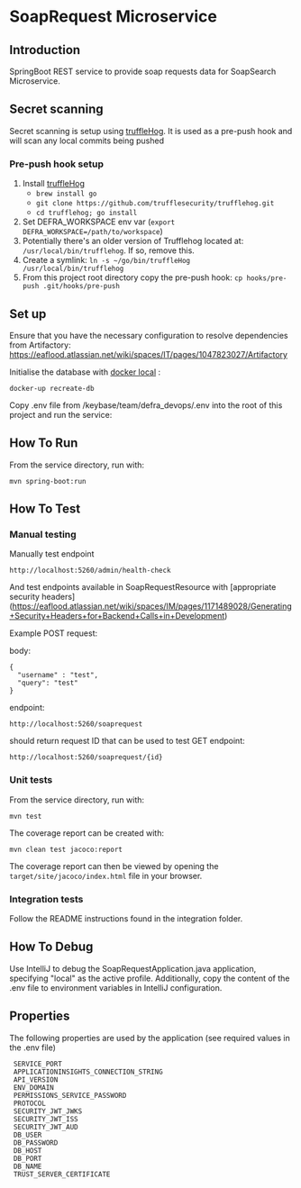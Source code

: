 # SoapRequest Microservice

## Introduction

SpringBoot REST service to provide soap requests data for SoapSearch Microservice.

## Secret scanning
Secret scanning is setup using [truffleHog](https://github.com/trufflesecurity/truffleHog).
It is used as a pre-push hook and will scan any local commits being pushed

### Pre-push hook setup
1. Install [truffleHog](https://github.com/trufflesecurity/truffleHog)
    - `brew install go`
    - `git clone https://github.com/trufflesecurity/trufflehog.git`
    - `cd trufflehog; go install`
2. Set DEFRA_WORKSPACE env var (`export DEFRA_WORKSPACE=/path/to/workspace`)
3. Potentially there's an older version of Trufflehog located at: `/usr/local/bin/trufflehog`. If so, remove this.
4. Create a symlink: `ln -s ~/go/bin/truffleHog /usr/local/bin/trufflehog`
5. From this project root directory copy the pre-push hook: `cp hooks/pre-push .git/hooks/pre-push`

## Set up

Ensure that you have the necessary configuration to resolve dependencies from Artifactory: https://eaflood.atlassian.net/wiki/spaces/IT/pages/1047823027/Artifactory

Initialise the database with [docker local](https://eaflood.atlassian.net/wiki/spaces/IM/pages/1089274631/Run+Services+with+Local+Docker) :

    docker-up recreate-db

Copy .env file from /keybase/team/defra_devops/.env into the root of this project and run the service:

## How To Run

From the service directory, run with:

    mvn spring-boot:run

## How To Test

### Manual testing

Manually test endpoint

    http://localhost:5260/admin/health-check

And test endpoints available in SoapRequestResource with [appropriate security headers]
(https://eaflood.atlassian.net/wiki/spaces/IM/pages/1171489028/Generating+Security+Headers+for+Backend+Calls+in+Development)

Example POST request:

body:

    {
      "username" : "test",
      "query": "test"
    }

endpoint:

    http://localhost:5260/soaprequest

should return request ID that can be used to test GET endpoint:

    http://localhost:5260/soaprequest/{id}

### Unit tests

From the service directory, run with:

    mvn test
    
The coverage report can be created with:

    mvn clean test jacoco:report

The coverage report can then be viewed by opening the `target/site/jacoco/index.html` file in your browser.

### Integration tests

Follow the README instructions found in the integration folder.

## How To Debug

Use IntelliJ to debug the SoapRequestApplication.java application, specifying "local" as the active profile. Additionally, copy the content of the .env file to environment variables in IntelliJ configuration.

## Properties

The following properties are used by the application (see required values in the .env file)

     SERVICE_PORT
     APPLICATIONINSIGHTS_CONNECTION_STRING
     API_VERSION
     ENV_DOMAIN
     PERMISSIONS_SERVICE_PASSWORD
     PROTOCOL
     SECURITY_JWT_JWKS
     SECURITY_JWT_ISS
     SECURITY_JWT_AUD
     DB_USER
     DB_PASSWORD
     DB_HOST
     DB_PORT
     DB_NAME
     TRUST_SERVER_CERTIFICATE

